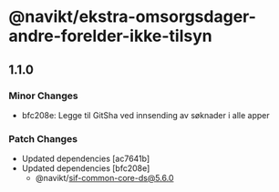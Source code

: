 # @navikt/ekstra-omsorgsdager-andre-forelder-ikke-tilsyn

## 1.1.0

### Minor Changes

-   bfc208e: Legge til GitSha ved innsending av søknader i alle apper

### Patch Changes

-   Updated dependencies [ac7641b]
-   Updated dependencies [bfc208e]
    -   @navikt/sif-common-core-ds@5.6.0
